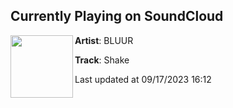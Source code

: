 ## Currently Playing on SoundCloud

[<img align="left" width="100" src="https://i1.sndcdn.com/artworks-9XyOPePLUW7Q3Man-zsqBUQ-t500x500.jpg">](https://soundcloud.com/onlybluur/shake)

**Artist**: BLUUR 

**Track**: Shake

Last updated at 09/17/2023 16:12
